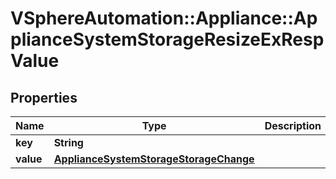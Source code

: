 # VSphereAutomation::Appliance::ApplianceSystemStorageResizeExRespValue

## Properties
Name | Type | Description | Notes
------------ | ------------- | ------------- | -------------
**key** | **String** |  | [optional] 
**value** | [**ApplianceSystemStorageStorageChange**](ApplianceSystemStorageStorageChange.md) |  | [optional] 


